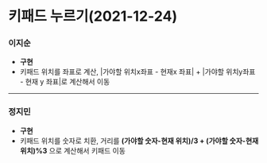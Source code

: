 # 키패드 누르기(2021-12-24)
### 이지순
* **구현**
* 키패드 위치를 좌표로 계산, |가야할 위치x좌표 - 현재x 좌표| + |가야할 위치y좌표 - 현재 y 좌표|로 계산해서 이동
---
### 정지민
* **구현**
* 키패드 위치를 숫자로 치환, 거리를 **(가야할 숫자-현재 위치)/3 + (가야할 숫자-현재 위치)%3** 으로 계산해서 키패드 이동
